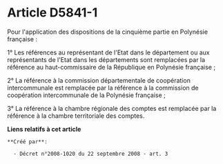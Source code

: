 # Article D5841-1

Pour l'application des dispositions de la cinquième partie en Polynésie française : 

1° Les références au représentant de l'Etat dans le département ou aux représentants de l'Etat dans les départements sont
remplacées par la référence au haut-commissaire de la République en Polynésie française ; 

2° La référence à la commission départementale de coopération intercommunale est remplacée par la référence à la commission
de coopération intercommunale de la Polynésie française ; 

3° La référence à la chambre régionale des comptes est remplacée par la référence à la chambre territoriale des comptes.

**Liens relatifs à cet article**

	**Créé par**:

	  - Décret n°2008-1020 du 22 septembre 2008 - art. 3
